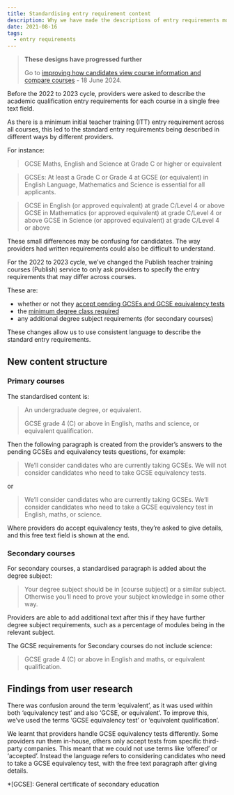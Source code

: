 ```yaml
---
title: Standardising entry requirement content
description: Why we have made the descriptions of entry requirements more consistent
date: 2021-08-16
tags:
  - entry requirements
---
```


> **These designs have progressed further**
>
> Go to [improving how candidates view course information and compare courses](/find-teacher-training/improving-course-pages/) - 18 June 2024.

Before the 2022 to 2023 cycle, providers were asked to describe the academic qualification entry requirements for each course in a single free text field.

As there is a minimum initial teacher training (ITT) entry requirement across all courses, this led to the standard entry requirements being described in different ways by different providers.

For instance:

> GCSE Maths, English and Science at Grade C or higher or equivalent

> GCSEs: At least a Grade C or Grade 4 at GCSE (or equivalent) in English Language, Mathematics and Science is essential for all applicants.

> GCSE in English (or approved equivalent) at grade C/Level 4 or above GCSE in Mathematics (or approved equivalent) at grade C/Level 4 or above GCSE in Science (or approved equivalent) at grade C/Level 4 or above

These small differences may be confusing for candidates. The way providers had written requirements could also be difficult to understand.

For the 2022 to 2023 cycle, we’ve changed the Publish teacher training courses (Publish) service to only ask providers to specify the entry requirements that may differ across courses.

These are:

- whether or not they [accept pending GCSEs and GCSE equivalency tests](/publish-teacher-training-courses/pending-gcses-equivalency-tests/)
- the [minimum degree class required](/publish-teacher-training-courses/degree-entry-requirements/)
- any additional degree subject requirements (for secondary courses)

These changes allow us to use consistent language to describe the standard entry requirements.

## New content structure

### Primary courses

The standardised content is:

> An undergraduate degree, or equivalent.
>
> GCSE grade 4 (&#8203;C) or above in English, maths and science, or equivalent qualification.

Then the following paragraph is created from the provider’s answers to the pending GCSEs and equivalency tests questions, for example:

> We’ll consider candidates who are currently taking GCSEs. We will not consider candidates who need to take GCSE equivalency tests.

or

> We’ll consider candidates who are currently taking GCSEs. We’ll consider candidates who need to take a GCSE equivalency test in English, maths, or science.

Where providers do accept equivalency tests, they’re asked to give details, and this free text field is shown at the end.

### Secondary courses

For secondary courses, a standardised paragraph is added about the degree subject:

> Your degree subject should be in [course subject] or a similar subject. Otherwise you’ll need to prove your subject knowledge in some other way.

Providers are able to add additional text after this if they have further degree subject requirements, such as a percentage of modules being in the relevant subject.

The GCSE requirements for Secondary courses do not include science:

> GCSE grade 4 (&#8203;C) or above in English and maths, or equivalent qualification.

## Findings from user research

There was confusion around the term ‘equivalent’, as it was used within both ‘equivalency test’ and also ‘GCSE, or equivalent’. To improve this, we’ve used the terms ‘GCSE equivalency test’ or ‘equivalent qualification’.

We learnt that providers handle GCSE equivalency tests differently. Some providers run them in-house, others only accept tests from specific third-party companies. This meant that we could not use terms like ‘offered’ or ‘accepted’. Instead the language refers to considering candidates who need to take a GCSE equivalency test, with the free text paragraph after giving details.

*[GCSE]: General certificate of secondary education
